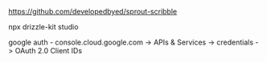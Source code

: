 https://github.com/developedbyed/sprout-scribble

npx drizzle-kit studio

google auth - console.cloud.google.com -> APIs & Services -> credentials -> OAuth 2.0 Client IDs
